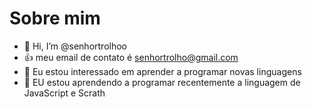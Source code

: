  # Sobre mim

- 👋 Hi, I’m @senhortrolhoo
- :+1: meu email de contato é senhortrolho@gmail.com
- 👀 Eu estou interessado em aprender a programar novas linguagens 
- 🌱 EU estou aprendendo a programar recentemente a linguagem de JavaScript e Scrath


